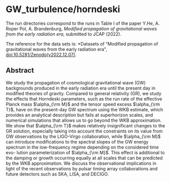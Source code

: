 # GW_turbulence/horndeski

The run directories correspond to the runs in Table I of the paper Y.He, A. Roper Pol, A. Brandenburg,
*Modified propagation of gravitational waves from the early radiation era,* submitted to JCAP (2022).

The reference for the data sets is: *Datasets of “Modified propagation of gravitational
waves from the early radiation era",
[doi:10.5281/Zenodo(v2022.12.07)](https://zenodo.org/record/7408601).

## Abstract

We study the propagation of cosmological gravitational wave (GW) backgrounds
produced in the early radiation era until the present day in modified theories of gravity.
Compared to general relativity (GR), we study the effects that Horndeski parameters, such
as the run rate of the effective Planck mass $\alpha_{\rm M}$ and the tensor speed excess
$\alpha_{\rm T}$, have on the
present-day GW spectrum using the WKB estimate, which provides an analytical description
but fails at superhorizon scales, and numerical simulations that allows us to go beyond the
WKB approximation. We show that $\alpha_{\rm T}$ makes relatively insignificant changes to the GR
solution, especially taking into account the constraints on its value from GW observations by
the LIGO-Virgo collaboration, while $\alpha_{\rm M}$ can introduce modifications to the spectral slopes of
the GW energy spectrum in the low-frequency regime depending on the considered time evo-
lution parameterization of $\alpha_{\rm M}$. This effect is additional to the damping or growth occurring
equally at all scales that can be predicted by the WKB approximation. We discuss the observational
implications in light of the recent observations by pulsar timing array collaborations
and future detectors such as SKA, LISA, and DECIGO.
